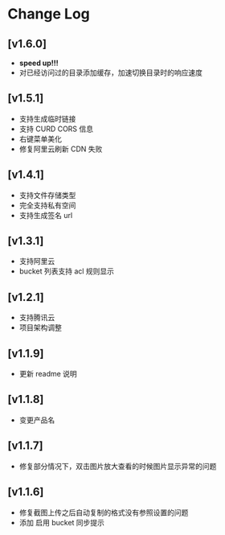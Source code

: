# Change Log

## [v1.6.0]

- **speed up!!!**
- 对已经访问过的目录添加缓存，加速切换目录时的响应速度

## [v1.5.1]

- 支持生成临时链接
- 支持 CURD CORS 信息
- 右键菜单美化
- 修复阿里云刷新 CDN 失败

## [v1.4.1]

- 支持文件存储类型
- 完全支持私有空间
- 支持生成签名 url

## [v1.3.1]

- 支持阿里云
- bucket 列表支持 acl 规则显示

## [v1.2.1]

- 支持腾讯云
- 项目架构调整

## [v1.1.9]

- 更新 readme 说明

## [v1.1.8]

- 变更产品名

## [v1.1.7]

- 修复部分情况下，双击图片放大查看的时候图片显示异常的问题

## [v1.1.6]

- 修复截图上传之后自动复制的格式没有参照设置的问题
- 添加 启用 bucket 同步提示
